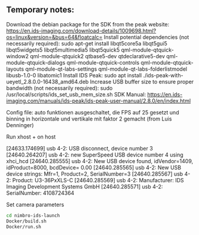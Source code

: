 ## Temporary notes:

Download the debian package for the SDK from the peak website: https://en.ids-imaging.com/download-details/1009698.html?os=linux&version=&bus=64&floatcalc=
Install potential dependencies (not necessarily required):
 sudo apt-get install libqt5core5a libqt5gui5 libqt5widgets5 libqt5multimedia5 libqt5quick5 qml-module-qtquick-window2 qml-module-qtquick2 qtbase5-dev qtdeclarative5-dev qml-module-qtquick-dialogs qml-module-qtquick-controls qml-module-qtquick-layouts qml-module-qt-labs-settings qml-module-qt-labs-folderlistmodel libusb-1.0-0 libatomic1
Install IDS Peak: sudo apt install ./ids-peak-with-ueyetl_2.8.0.0-16438_amd64.deb
Increase USB buffer size to ensure proper bandwidth (not necessarily required): sudo /usr/local/scripts/ids_set_usb_mem_size.sh
SDK Manual: https://en.ids-imaging.com/manuals/ids-peak/ids-peak-user-manual/2.8.0/en/index.html

Config file: auto funktionen ausgeschaltet, die FPS auf 25 gesetzt und binning in horizontale und vertikale mit faktor 2 gemacht (from Luis Denninger)

Run xhost + on host

[24633.174699] usb 4-2: USB disconnect, device number 3
[24640.264207] usb 4-2: new SuperSpeed USB device number 4 using xhci_hcd
[24640.285555] usb 4-2: New USB device found, idVendor=1409, idProduct=8000, bcdDevice= 0.00
[24640.285565] usb 4-2: New USB device strings: Mfr=1, Product=2, SerialNumber=3
[24640.285567] usb 4-2: Product: U3-36PxXLS-C
[24640.285569] usb 4-2: Manufacturer: IDS Imaging Development Systems GmbH
[24640.285571] usb 4-2: SerialNumber: 4108724364

Set camera parameters

<!-- # RUN /usr/local/scripts/ids_set_usb_mem_size.sh -->

```bash
cd nimbro-ids-launch
Docker/build.sh
Docker/run.sh
```
